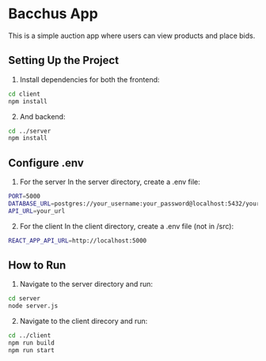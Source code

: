 # Bacchus App

This is a simple auction app where users can view products and place bids.

## Setting Up the Project


1. Install dependencies for both the frontend:

```bash
cd client
npm install

```

2. And backend:
```bash 
cd ../server
npm install
```

## Configure .env

1. For the server
In the server directory, create a .env file:
```bash
PORT=5000
DATABASE_URL=postgres://your_username:your_password@localhost:5432/your_database_name
API_URL=your_url
```

2. For the client
In the client directory, create a .env file (not in /src):
```bash 
REACT_APP_API_URL=http://localhost:5000
```

## How to Run 

1. Navigate to the server directory and run:

```bash
cd server
node server.js
```

2. Navigate to the client direcory and run:
```bash
cd ../client
npm run build
npm run start
